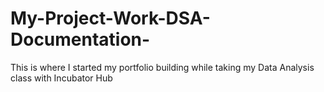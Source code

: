 # My-Project-Work-DSA-Documentation-
This is where I started my portfolio building while taking my  Data Analysis class with Incubator Hub
